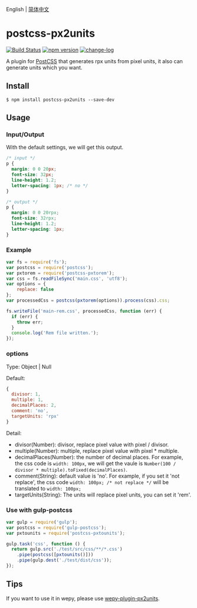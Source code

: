 English | [简体中文](./README_CN.md)

# postcss-px2units

[![Build Status](https://travis-ci.org/yingye/postcss-px2units.svg?branch=master)](https://travis-ci.org/yingye/postcss-px2units)
[![npm version](https://badge.fury.io/js/postcss-px2units.svg)](https://badge.fury.io/js/postcss-px2units)
[![change-log](https://img.shields.io/badge/changelog-md-blue.svg)](https://github.com/yingye/postcss-px2units/blob/master/CHANGELOG.md)

A plugin for [PostCSS](https://github.com/ai/postcss) that generates rpx units from pixel units, it also can generate units which you want.

## Install

```
$ npm install postcss-px2units --save-dev
```

## Usage

### Input/Output

With the default settings, we will get this output.

```css
/* input */
p {
  margin: 0 0 20px;
  font-size: 32px;
  line-height: 1.2;
  letter-spacing: 1px; /* no */
}

/* output */
p {
  margin: 0 0 20rpx;
  font-size: 32rpx;
  line-height: 1.2;
  letter-spacing: 1px;
}
```

### Example

```js
var fs = require('fs');
var postcss = require('postcss');
var pxtorem = require('postcss-pxtorem');
var css = fs.readFileSync('main.css', 'utf8');
var options = {
    replace: false
};
var processedCss = postcss(pxtorem(options)).process(css).css;

fs.writeFile('main-rem.css', processedCss, function (err) {
  if (err) {
    throw err;
  }
  console.log('Rem file written.');
});
```

### options

Type: Object | Null

Default:

```js
{
  divisor: 1,
  multiple: 1,
  decimalPlaces: 2,
  comment: 'no',
  targetUnits: 'rpx'
}
```

Detail:

- divisor(Number): divisor, replace pixel value with pixel / divisor.
- multiple(Number): multiple, replace pixel value with pixel * multiple.
- decimalPlaces(Number): the number of decimal places. For example, the css code is `width: 100px`, we will get the vaule is `Number(100 / divisor * multiple).toFixed(decimalPlaces)`.
- comment(String): default value is 'no'. For example, if you set it 'not replace', the css code `width: 100px; /* not replace */` will be translated to `width: 100px;`
- targetUnits(String): The units will replace pixel units, you can set it 'rem'.

### Use with gulp-postcss

```js
var gulp = require('gulp');
var postcss = require('gulp-postcss');
var pxtounits = require('postcss-pxtounits');

gulp.task('css', function () {
  return gulp.src('./test/src/css/**/*.css')
    .pipe(postcss([pxtounits()]))
    .pipe(gulp.dest('./test/dist/css'));
});
```

## Tips

If you want to use it in wepy, please use [wepy-plugin-px2units](https://github.com/yingye/wepy-plugin-px2units).
